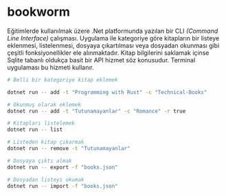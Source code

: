 # bookworm

Eğitimlerde kullanılmak üzere .Net platformunda yazılan bir CLI _(Command Line Interface)_ çalışması. Uygulama ile kategoriye göre kitapların bir listeye eklenmesi, listelenmesi, dosyaya çıkartılması veya dosyadan okunması gibi çeşitli fonksiyonellikler ele alınmaktadır. Kitap bilgilerini saklamak içinse Sqlite tabanlı oldukça basit bir API hizmet söz konusudur. Terminal uygulaması bu hizmeti kullanır.

```bash
# Belli bir kategoriye kitap eklemek

dotnet run -- add -t "Programming with Rust" -c "Technical-Books"

# Okunmuş olarak eklemek
dotnet run -- add -t "Tutunamayanlar" -c "Romance" -r true

# Kitapları listelemek
dotnet run -- list

# Listeden kitap çıkarmak
dotnet run -- remove -t "Tutunamayanlar"

# Dosyaya çıktı almak
dotnet run -- export -f "books.json"

# Dosyadan listeyi okumak
dotnet run -- import -f "books.json"
```
